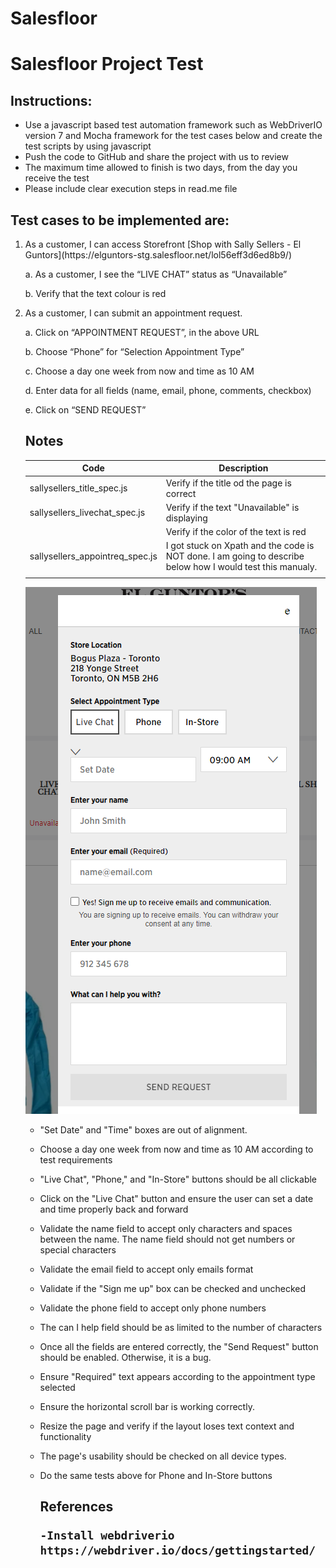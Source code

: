 # Salesfloor
# Salesfloor Project Test

<h2> Instructions: </h2>

- Use a javascript based test automation framework such as WebDriverIO version 7 and Mocha framework for the test cases below and create the test scripts by using javascript
- Push the code to GitHub and share the project with us to review
- The maximum time allowed to finish is two days, from the day you receive the test
- Please include clear execution steps in read.me file 

<h2> Test cases to be implemented are: </h2>

<ol>
  <li> As a customer, I can access Storefront [Shop with Sally Sellers - El Guntors](https://elguntors-stg.salesfloor.net/lol56eff3d6ed8b9/) </li>

  a. As a customer, I see the “LIVE CHAT” status as “Unavailable” 
  
  b. Verify that the text colour is red

  <li> As a customer, I can submit an appointment request. </li>

   a. Click on “APPOINTMENT REQUEST”, in the above URL
  
   b. Choose “Phone” for “Selection Appointment Type”
  
   c. Choose a day one week from now and time as 10 AM
   
   d. Enter data for all fields (name, email, phone, comments, checkbox)
   
   e. Click on “SEND REQUEST”
  
  
  <h2> Notes </h2>
  
  |  Code    |    Description  |
  |------|------|
  | sallysellers_title_spec.js    | Verify if the title od the page is correct     |
  | sallysellers_livechat_spec.js | Verify if the text "Unavailable" is displaying |
  |                               | Verify if the color of the text is red         |
  | sallysellers_appointreq_spec.js | I got stuck on Xpath and the code is NOT done.  I am going to describe below how I would test this manualy.   |
  |                                 |                                                                                                                 |
 
 ![Alternate image text](https://github.com/denisdeo/salesfloor/blob/main/appointmenttype.png)

- "Set Date" and "Time" boxes are out of alignment.  

- Choose a day one week from now and time as 10 AM according to test requirements
  
- "Live Chat", "Phone," and "In-Store" buttons should be all clickable 

- Click on the "Live Chat" button and ensure the user can set a date and time properly back and forward 

- Validate the name field to accept only characters and spaces between the name. The name field should not get numbers or special characters 

- Validate the email field to accept only emails format

- Validate if the "Sign me up" box can be checked and unchecked

- Validate the phone field to accept only phone numbers

- The can I help field should be as limited to the number of characters

- Once all the fields are entered correctly, the "Send Request" button should be enabled. Otherwise, it is a bug.

- Ensure "Required" text appears according to the appointment type selected 

- Ensure the horizontal scroll bar is working correctly.

- Resize the page and verify if the layout loses text context and functionality

- The page's usability should be checked on all device types.

- Do the same tests above for Phone and In-Store buttons
   
  <h2> References
     
      -Install webdriverio https://webdriver.io/docs/gettingstarted/
